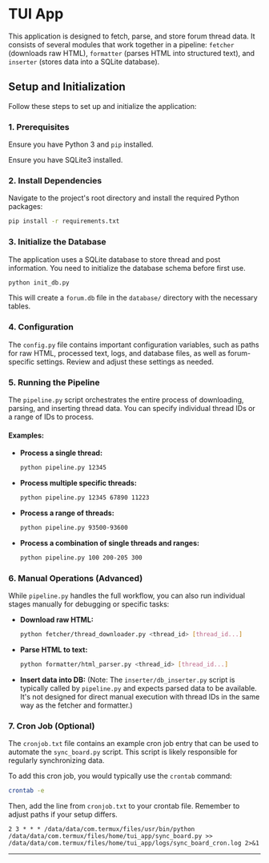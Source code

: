 # TUI App

This application is designed to fetch, parse, and store forum thread data. It consists of several modules that work together in a pipeline: `fetcher` (downloads raw HTML), `formatter` (parses HTML into structured text), and `inserter` (stores data into a SQLite database).

## Setup and Initialization

Follow these steps to set up and initialize the application:

### 1. Prerequisites

Ensure you have Python 3 and `pip` installed.

Ensure you have SQLite3 installed.

### 2. Install Dependencies

Navigate to the project's root directory and install the required Python packages:

```bash
pip install -r requirements.txt
```

### 3. Initialize the Database

The application uses a SQLite database to store thread and post information. You need to initialize the database schema before first use.

```bash
python init_db.py
```

This will create a `forum.db` file in the `database/` directory with the necessary tables.

### 4. Configuration

The `config.py` file contains important configuration variables, such as paths for raw HTML, processed text, logs, and database files, as well as forum-specific settings. Review and adjust these settings as needed.

### 5. Running the Pipeline

The `pipeline.py` script orchestrates the entire process of downloading, parsing, and inserting thread data. You can specify individual thread IDs or a range of IDs to process.

#### Examples:

- **Process a single thread:**
  ```bash
  python pipeline.py 12345
  ```

- **Process multiple specific threads:**
  ```bash
  python pipeline.py 12345 67890 11223
  ```

- **Process a range of threads:**
  ```bash
  python pipeline.py 93500-93600
  ```

- **Process a combination of single threads and ranges:**
  ```bash
  python pipeline.py 100 200-205 300
  ```

### 6. Manual Operations (Advanced)

While `pipeline.py` handles the full workflow, you can also run individual stages manually for debugging or specific tasks:

- **Download raw HTML:**
  ```bash
  python fetcher/thread_downloader.py <thread_id> [thread_id...]
  ```

- **Parse HTML to text:**
  ```bash
  python formatter/html_parser.py <thread_id> [thread_id...]
  ```

- **Insert data into DB:**
  (Note: The `inserter/db_inserter.py` script is typically called by `pipeline.py` and expects parsed data to be available. It's not designed for direct manual execution with thread IDs in the same way as the fetcher and formatter.)

### 7. Cron Job (Optional)

The `cronjob.txt` file contains an example cron job entry that can be used to automate the `sync_board.py` script. This script is likely responsible for regularly synchronizing data.

To add this cron job, you would typically use the `crontab` command:

```bash
crontab -e
```
Then, add the line from `cronjob.txt` to your crontab file. Remember to adjust paths if your setup differs.

```
2 3 * * * /data/data/com.termux/files/usr/bin/python /data/data/com.termux/files/home/tui_app/sync_board.py >> /data/data/com.termux/files/home/tui_app/logs/sync_board_cron.log 2>&1
```

---
